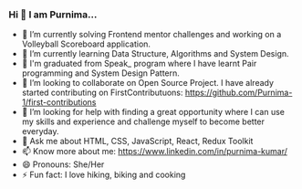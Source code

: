 ### Hi 👋 I am Purnima...

- 🔭 I’m currently solving Frontend mentor challenges and working on a Volleyball Scoreboard application.
- 🌱 I’m currently learning Data Structure, Algorithms and System Design.
- 🌱 I'm graduated from Speak_ program where I have learnt Pair programming and System Design Pattern.
- 👯 I’m looking to collaborate on Open Source Project. I have already started contributing on FirstContributuons: https://github.com/Purnima-1/first-contributions
- 🤔 I’m looking for help with finding a great opportunity where I can use my skills and experience and challenge myself to become better everyday.
- 💬 Ask me about HTML, CSS, JavaScript, React, Redux Toolkit
- 📫 Know more about me: https://www.linkedin.com/in/purnima-kumar/
- 😄 Pronouns: She/Her
- ⚡ Fun fact: I love hiking, biking and cooking

